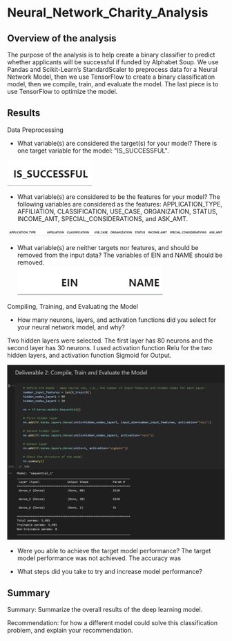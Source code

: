 # Neural_Network_Charity_Analysis
## Overview of the analysis 
The purpose of the analysis is to help create a binary classifier to predict whether applicants will be successful if funded by Alphabet Soup. We use Pandas and Scikit-Learn’s StandardScaler to preprocess data for a Neural Network Model, then we use TensorFlow to create a binary classification model, then we compile, train, and evaluate the model. The last piece is to use TensorFlow to optimize the model. 

## Results 

Data Preprocessing
* What variable(s) are considered the target(s) for your model?
There is one target variable for the model: "IS_SUCCESSFUL". 

![Alt text](Pictures/1.PNG)
* What variable(s) are considered to be the features for your model?
The following variables are considered as the features:
APPLICATION_TYPE, 
AFFILIATION, 
CLASSIFICATION, 
USE_CASE, 
ORGANIZATION, 
STATUS, 
INCOME_AMT,
SPECIAL_CONSIDERATIONS, 
and ASK_AMT. 

![Alt text](Pictures/2.PNG)
* What variable(s) are neither targets nor features, and should be removed from the input data?
The variables of EIN and NAME should be removed.  
![Alt text](Pictures/3.PNG)

Compiling, Training, and Evaluating the Model
* How many neurons, layers, and activation functions did you select for your neural network model, and why? 

Two hidden layers were selected. The first layer has 80 neurons and the second layer has 30 neurons. I used activation function Relu for the two hidden layers, and activation function Sigmoid for Output. 

![Alt text](Pictures/4.png)

* Were you able to achieve the target model performance?
The target model performance was not achieved. The accuracy was 

* What steps did you take to try and increase model performance?


## Summary
Summary: 
Summarize the overall results of the deep learning model. 

Recommendation: 
for how a different model could solve this classification problem, and explain your recommendation. 

